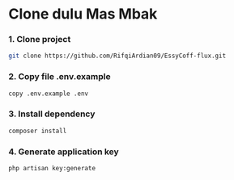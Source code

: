 # Clone dulu Mas Mbak

### 1. Clone project
```bash
git clone https://github.com/RifqiArdian09/EssyCoff-flux.git
```
### 2. Copy file .env.example
```bash
copy .env.example .env
```
### 3. Install dependency
```bash
composer install
```
### 4. Generate application key
```bash
php artisan key:generate
```
